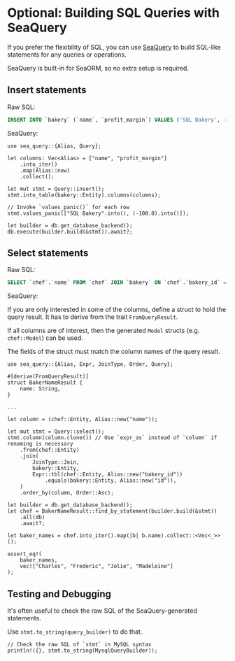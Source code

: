 # Optional: Building SQL Queries with SeaQuery

If you prefer the flexibility of SQL, you can use [SeaQuery](https://crates.io/crates/sea-query) to build SQL-like statements for any queries or operations.

SeaQuery is built-in for SeaORM, so no extra setup is required.

## Insert statements

Raw SQL:

```sql
INSERT INTO `bakery` (`name`, `profit_margin`) VALUES ('SQL Bakery', -100)
```

SeaQuery:

```rust, no_run
use sea_query::{Alias, Query};

let columns: Vec<Alias> = ["name", "profit_margin"]
    .into_iter()
    .map(Alias::new)
    .collect();

let mut stmt = Query::insert();
stmt.into_table(bakery::Entity).columns(columns);

// Invoke `values_panic()` for each row
stmt.values_panic(["SQL Bakery".into(), (-100.0).into()]);

let builder = db.get_database_backend();
db.execute(builder.build(&stmt)).await?;
```

## Select statements

Raw SQL:

```sql
SELECT `chef`.`name` FROM `chef` JOIN `bakery` ON `chef`.`bakery_id` = `bakery`.`id` ORDER BY `chef`.`name` ASC
```

SeaQuery:

If you are only interested in some of the columns, define a struct to hold the query result. It has to derive from the trait `FromQueryResult`.

If all columns are of interest, then the generated `Model` structs (e.g. `chef::Model`) can be used.

The fields of the struct must match the column names of the query result.

```rust, no_run
use sea_query::{Alias, Expr, JoinType, Order, Query};

#[derive(FromQueryResult)]
struct BakerNameResult {
    name: String,
}

...

let column = (chef::Entity, Alias::new("name"));

let mut stmt = Query::select();
stmt.column(column.clone()) // Use `expr_as` instead of `column` if renaming is necessary
    .from(chef::Entity)
    .join(
        JoinType::Join,
        bakery::Entity,
        Expr::tbl(chef::Entity, Alias::new("bakery_id"))
            .equals(bakery::Entity, Alias::new("id")),
    )
    .order_by(column, Order::Asc);

let builder = db.get_database_backend();
let chef = BakerNameResult::find_by_statement(builder.build(&stmt))
    .all(db)
    .await?;

let baker_names = chef.into_iter().map(|b| b.name).collect::<Vec<_>>();

assert_eq!(
    baker_names,
    vec!["Charles", "Frederic", "Jolie", "Madeleine"]
);
```

## Testing and Debugging

It's often useful to check the raw SQL of the SeaQuery-generated statements.

Use `stmt.to_string(query_builder)` to do that.

```rust, no_run
// Check the raw SQL of `stmt` in MySQL syntax
println!({}, stmt.to_string(MysqlQueryBuilder));
```
